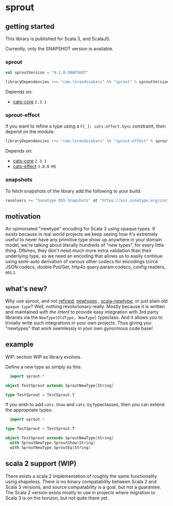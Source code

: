 # sprout

## getting started

This library is published for Scala 3, and ScalaJS.

Currently, only the SNAPSHOT version is available.

### sprout

```scala
val sproutVersion = "0.1.0-SNAPSHOT"

libraryDependencies ++= "com.lorandszakacs" %% "sprout" % sproutVersion
```

Depends on:

* [cats-core](https://github.com/typelevel/cats) `2.3.1`

### sprout-effect

If you want to refine a type using a `F[_]: cats.effect.Sync` constraint, then depend on the module:

```scala
libraryDependencies ++= "com.lorandszakacs" %% "sprout-effect" % sproutVersion
```

Depends on:

* [cats-core](https://github.com/typelevel/cats) `2.3.1`
* [cats-effect](https://github.com/typelevel/cats-effect) `3.0.0-M5`

### snapshots

To fetch snapshots of the library add the following to your build:

```scala
resolvers += "Sonatype OSS Snapshots" at "https://oss.sonatype.org/content/repositories/snapshots"
```

## motivation

An opinionated "newtype" encoding for Scala 3 using opaque types. It exists because in real world projects we keep
seeing how it's extremely useful to never have any primitive type show up anywhere in your domain model, we're talking
about literally hundreds of "new types", for every little thing. Oftimes, they don't need much more extra validation
than their underlying type, so we need an encoding that allows us to easily continue using semi-auto derivation of
various other codecs for encodings (circe JSON codecs, doobie Put/Get, http4s query param codecs, config readers, etc.).

## what's new?

Why use sprout, and not [refined](https://github.com/fthomas/refined), [newtypes](https://github.com/gvolpe/newtypes)
, [scala-newtype](https://github.com/estatico/scala-newtype), or just plain old `opaque type`? Well, nothing
revolurionary really. Mostly because it is written and maintained _with the intent_ to provide easy integration with 3rd
party libraries via the `NewType[OldType, NewType]` typeclass. And it allows you to trivially write such integrations in
your own projects. Thus giving you "newtypes" that work seemlessly in your own gynormous code base!

## example

WIP: section WIP as library evolves.

Define a new type as simply as this:

```scala
  import sprout.*

object TestSprout extends SproutNewType[String]

type TestSprout = TestSprout.T
```

If you wish to add `cats.Show` and `cats.Eq` typeclasses, then you can extend the appropriate types:

```scala
  import sprout.*

type TestSprout = TestSprout.T

object TestSprout extends SproutNewType[String]
  with SproutNewType.SproutShow[String]
  with SproutNewType.SproutEq[String]
```

## scala 2 support (WIP)

There exists a scala 2 implementation of roughly the same functionality using shapeless. There is no binary
compatability between Scala 2 and Scala 3 versions, and source compatability is a goal, but not a guarantee. The Scala 2
version exists mostly to use in projects where migration to Scala 3 is on the horizon, but not quite there yet.